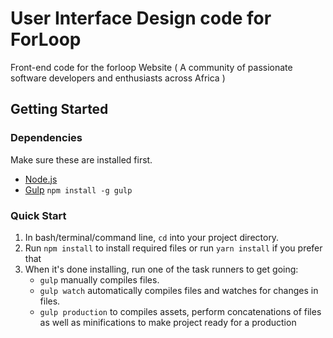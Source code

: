 # User Interface Design code for ForLoop

Front-end code for the forloop Website ( A community of passionate software developers and enthusiasts across Africa )


## Getting Started

### Dependencies
Make sure these are installed first.

- [Node.js](http://nodejs.org)
- [Gulp](http://gulpjs.com) `npm install -g gulp`

### Quick Start

1. In bash/terminal/command line, `cd` into your project directory.
2. Run `npm install` to install required files or run `yarn install` if you prefer that
3. When it's done installing, run one of the task runners to get going:
	- `gulp` manually compiles files.
	- `gulp watch` automatically compiles files and watches for changes in files.
	- `gulp production` to compiles assets, perform concatenations of files as well as minifications to make project ready for a production